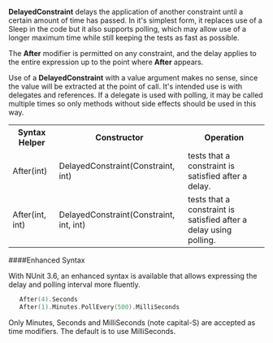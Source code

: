 <p><b>DelayedConstraint</b> delays the application of another constraint until a certain
   amount of time has passed. In it's simplest form, it replaces use of a Sleep 
   in the code but it also supports polling, which may allow use of a longer 
   maximum time while still keeping the tests as fast as possible. 
   
<p>The <b>After</b> modifier is permitted on any constraint, and the delay applies to 
   the entire expression up to the point where <b>After</b> appears. 

<p>Use of a <b>DelayedConstraint</b> with a value argument makes no sense, since 
   the value will be extracted at the point of call. It's intended use is with 
   delegates and references. If a delegate is used with polling, it may be called 
   multiple times so only methods without side effects should be used in this way. 

<table class="constraints">
<tr><th>Syntax Helper</th><th>Constructor</th><th>Operation</th></tr>
<tr><td>After(int)</td><td>DelayedConstraint(Constraint, int)</td></td><td>tests that a constraint is satisfied after a delay.</tr>
<tr><td>After(int, int)</td><td>DelayedConstraint(Constraint, int, int)</td></td><td>tests that a constraint is satisfied after a delay using polling.</tr>
</table>

####Enhanced Syntax

With NUnit 3.6, an enhanced syntax is available that allows expressing the delay and polling interval more fluently.

```C
   After(4).Seconds
   After(1).Minutes.PollEvery(500).MilliSeconds
```

Only Minutes, Seconds and MilliSeconds (note capital-S) are accepted as time modifiers. The default is to use MilliSeconds.



